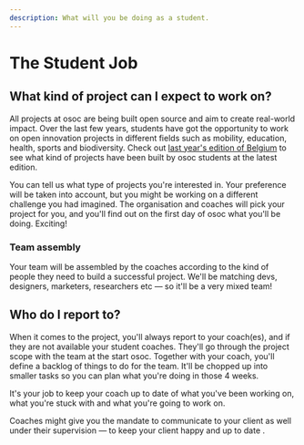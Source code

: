 ```yaml
---
description: What will you be doing as a student.
---
```


# The Student Job

## What kind of project can I expect to work on?

All projects at osoc are being built open source and aim to create real-world impact. Over the last few years, students have got the opportunity to work on open innovation projects in different fields such as mobility, education, health, sports and biodiversity. Check out [last year's edition of Belgium](http://osoc.be/2019) to see what kind of projects have been built by osoc students at the latest edition.

You can tell us what type of projects you're interested in. Your preference will be taken into account, but you might be working on a different challenge you had imagined. The organisation and coaches will pick your project for you, and you'll find out on the first day of osoc what you'll be doing. Exciting!

### Team assembly

Your team will be assembled by the coaches according to the kind of people they need to build a successful project. We'll be matching devs, designers, marketers, researchers etc — so it'll be a very mixed team!

## Who do I report to?

When it comes to the project, you'll always report to your coach\(es\), and if they are not available your student coaches. They'll go through the project scope with the team at the start osoc. Together with your coach, you'll define a backlog of things to do for the team. It'll be chopped up into smaller tasks so you can plan what you're doing in those 4 weeks.

It's your job to keep your coach up to date of what you've been working on, what you're stuck with and what you're going to work on.

Coaches might give you the mandate to communicate to your client as well under their supervision — to keep your client happy and up to date .


